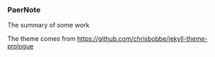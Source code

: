 
### PaerNote

The summary of some work

The theme comes from https://github.com/chrisbobbe/jekyll-theme-prologue